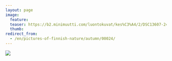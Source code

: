 ```yaml
---
layout: page
image:
  feature:
  teaser: https://b2.minimuutti.com/luontokuvat/kes%C3%A4/2/DSC13607-245px.jpg
  thumb:
redirect_from:
  - /en/pictures-of-finnish-nature/autumn/00024/
---
```


![](https://b2.minimuutti.com/luontokuvat/kes%C3%A4/2/DSC13607-800px.jpg)
